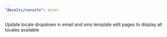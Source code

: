 ```yaml
---
"@wso2is/console": minor
---
```


Update locale dropdown in email and sms template edit pages to display all locales available
